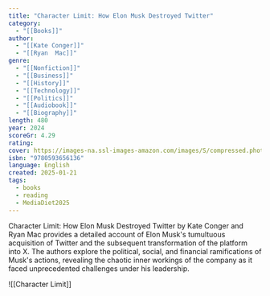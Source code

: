 ```yaml
---
title: "Character Limit: How Elon Musk Destroyed Twitter"
category:
  - "[[Books]]"
author:
  - "[[Kate Conger]]"
  - "[[Ryan  Mac]]"
genre:
  - "[[Nonfiction]]"
  - "[[Business]]"
  - "[[History]]"
  - "[[Technology]]"
  - "[[Politics]]"
  - "[[Audiobook]]"
  - "[[Biography]]"
length: 480
year: 2024
scoreGr: 4.29
rating: 
cover: https://images-na.ssl-images-amazon.com/images/S/compressed.photo.goodreads.com/books/1709757863i/209543060.jpg
isbn: "9780593656136"
language: English
created: 2025-01-21
tags:
  - books
  - reading
  - MediaDiet2025
---
```

Character Limit: How Elon Musk Destroyed Twitter by Kate Conger and Ryan Mac provides a detailed account of Elon Musk's tumultuous acquisition of Twitter and the subsequent transformation of the platform into X. The authors explore the political, social, and financial ramifications of Musk's actions, revealing the chaotic inner workings of the company as it faced unprecedented challenges under his leadership. 

![[Character Limit]]